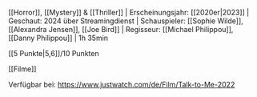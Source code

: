 
[[Horror]], [[Mystery]] & [[Thriller]] | Erscheinungsjahr: [[2020er|2023]] | Geschaut: 2024 über Streamingdienst | Schauspieler: [[Sophie Wilde]], [[Alexandra Jensen]], [[Joe Bird]] | Regisseur: [[Michael Philippou]], [[Danny Philippou]] | 1h 35min

[[5 Punkte|5,6]]/10 Punkten


[[Filme]]

Verfügbar bei: https://www.justwatch.com/de/Film/Talk-to-Me-2022